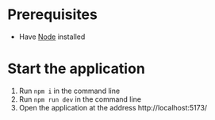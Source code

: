 # Prerequisites
- Have [Node](https://nodejs.org/en) installed
# Start the application
1. Run `npm i` in the command line
2. Run `npm run dev` in the command line
3. Open the application at the address http://localhost:5173/